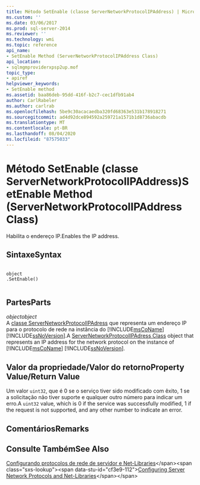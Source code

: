 ```yaml
---
title: Método SetEnable (classe ServerNetworkProtocolIPAddress) | Microsoft Docs
ms.custom: ''
ms.date: 03/06/2017
ms.prod: sql-server-2014
ms.reviewer: ''
ms.technology: wmi
ms.topic: reference
api_name:
- SetEnable Method (ServerNetworkProtocolIPAddress Class)
api_location:
- sqlmgmproviderxpsp2up.mof
topic_type:
- apiref
helpviewer_keywords:
- SetEnable method
ms.assetid: baa86deb-95dd-416f-b2c7-cec1dfb91ab4
author: CarlRabeler
ms.author: carlrab
ms.openlocfilehash: 5be9c30acacaedba320fd68363e531b178918271
ms.sourcegitcommit: ad4d92dce894592a259721a1571b1d8736abacdb
ms.translationtype: MT
ms.contentlocale: pt-BR
ms.lasthandoff: 08/04/2020
ms.locfileid: "87575033"
---
```

# <a name="setenable-method-servernetworkprotocolipaddress-class"></a><span data-ttu-id="cf3e9-102">Método SetEnable (classe ServerNetworkProtocolIPAddress)</span><span class="sxs-lookup"><span data-stu-id="cf3e9-102">SetEnable Method (ServerNetworkProtocolIPAddress Class)</span></span>
  <span data-ttu-id="cf3e9-103">Habilita o endereço IP.</span><span class="sxs-lookup"><span data-stu-id="cf3e9-103">Enables the IP address.</span></span>  
  
## <a name="syntax"></a><span data-ttu-id="cf3e9-104">Sintaxe</span><span class="sxs-lookup"><span data-stu-id="cf3e9-104">Syntax</span></span>  
  
```  
  
object  
.SetEnable()  
  
```  
  
## <a name="parts"></a><span data-ttu-id="cf3e9-105">Partes</span><span class="sxs-lookup"><span data-stu-id="cf3e9-105">Parts</span></span>  
 <span data-ttu-id="cf3e9-106">*object*</span><span class="sxs-lookup"><span data-stu-id="cf3e9-106">*object*</span></span>  
 <span data-ttu-id="cf3e9-107">A [classe ServerNetworkProtocolIPAdress](servernetworkprotocolipaddress-class.md) que representa um endereço IP para o protocolo de rede na instância do [!INCLUDE[msCoName](../../../includes/msconame-md.md)] [!INCLUDE[ssNoVersion](../../../includes/ssnoversion-md.md)].</span><span class="sxs-lookup"><span data-stu-id="cf3e9-107">A [ServerNetworkProtocolIPAdress Class](servernetworkprotocolipaddress-class.md) object that represents an IP address for the network protocol on the instance of [!INCLUDE[msCoName](../../../includes/msconame-md.md)] [!INCLUDE[ssNoVersion](../../../includes/ssnoversion-md.md)].</span></span>  
  
## <a name="property-valuereturn-value"></a><span data-ttu-id="cf3e9-108">Valor da propriedade/Valor do retorno</span><span class="sxs-lookup"><span data-stu-id="cf3e9-108">Property Value/Return Value</span></span>  
 <span data-ttu-id="cf3e9-109">Um valor `uint32`, que é 0 se o serviço tiver sido modificado com êxito, 1 se a solicitação não tiver suporte e qualquer outro número para indicar um erro.</span><span class="sxs-lookup"><span data-stu-id="cf3e9-109">A `uint32` value, which is 0 if the service was successfully modified, 1 if the request is not supported, and any other number to indicate an error.</span></span>  
  
## <a name="remarks"></a><span data-ttu-id="cf3e9-110">Comentários</span><span class="sxs-lookup"><span data-stu-id="cf3e9-110">Remarks</span></span>  
  
## <a name="see-also"></a><span data-ttu-id="cf3e9-111">Consulte Também</span><span class="sxs-lookup"><span data-stu-id="cf3e9-111">See Also</span></span>  
 <span data-ttu-id="cf3e9-112">[Configurando protocolos de rede de servidor e Net-Libraries](https://msdn.microsoft.com/library/ms177485\(v=sql.100\).aspx)</span><span class="sxs-lookup"><span data-stu-id="cf3e9-112">[Configuring Server Network Protocols and Net-Libraries](https://msdn.microsoft.com/library/ms177485\(v=sql.100\).aspx)</span></span>  
  
  
